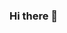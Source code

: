 ### Hi there 👋

<!--
**M-Orziboyev/M-Orziboyev** is a ✨ _special_ ✨ repository because its `README.md` (this file) appears on your GitHub profile.

Here are some ideas to get you started:

- 🔭 I’m currently working on upeork
- 🌱 I’m currently learning python
- 👯 I’m looking to collaborate on Leaders Academy
- 🤔 I’m looking for help with my friend
- 💬 Ask me about my price
- 📫 How to reach me: 50$/hr
- 😄 Pronouns: ...
- ⚡ Fun fact: i'm 19years old
-->
